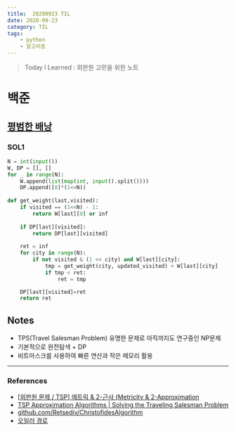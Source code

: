```yaml
---
title:  20200923 TIL
date: 2020-09-23
category: TIL
tags:
    - python
    - 알고리즘
---
```


> Today I Learned : 외판원 고민을 위한 노트

# 백준

## [평범한 배낭](https://www.acmicpc.net/problem/12865)

### SOL1
```python
N = int(input())
W, DP = [], []
for _ in range(N):
    W.append(list(map(int, input().split())))
    DP.append([0]*(1<<N))
    
def get_weight(last,visited):
    if visited == (1<<N) - 1:  
        return W[last][0] or inf  
 
    if DP[last][visited]:  
        return DP[last][visited]  
 
    ret = inf
    for city in range(N):
        if not visited & (1 << city) and W[last][city]:
            tmp = get_weight(city, updated_visited) + W[last][city]
            if tmp < ret:
                ret = tmp

    DP[last][visited]=ret
    return ret
```

## Notes
- TPS(Travel Salesman Problem) 유명한 문제로 아직까지도 연구중인 NP문제
- 기본적으로 완전탐색 + DP
- 비트마스크를 사용하여 빠른 연산과 작은 메모리 활용

---

### References
- [[외판원 문제 / TSP] 메트릭 & 2-근사 (Metricity & 2-Approximation
](https://gazelle-and-cs.tistory.com/18)
- [TSP Approximation Algorithms | Solving the Traveling Salesman Problem
](https://www.youtube.com/watch?v=M5UggIrAOME&t=619s)
- [github.com/Retsediv/ChristofidesAlgorithm](https://github.com/Retsediv/ChristofidesAlgorithm/blob/master/christofides.py)
- [오일러 경로](https://m.blog.naver.com/PostView.nhn?blogId=kks227&logNo=220800097205&proxyReferer=https:%2F%2Fwww.google.com%2F)
